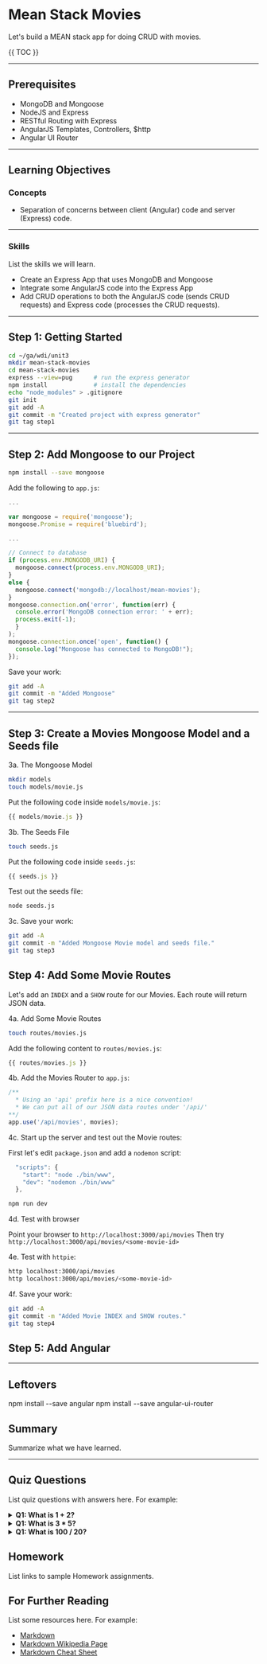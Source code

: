 # Mean Stack Movies

Let's build a MEAN stack app for doing CRUD with movies.

{{ TOC }}

---

## Prerequisites

* MongoDB and Mongoose
* NodeJS and Express
* RESTful Routing with Express
* AngularJS Templates, Controllers, $http
* Angular UI Router

---

## Learning Objectives

### Concepts

* Separation of concerns between client (Angular) code and server (Express) code.

---

### Skills

List the skills we will learn.

* Create an Express App that uses MongoDB and Mongoose
* Integrate some AngularJS code into the Express App
* Add CRUD operations to both the AngularJS code (sends CRUD requests) and Express code (processes the CRUD requests).

---

## Step 1: Getting Started

```bash
cd ~/ga/wdi/unit3
mkdir mean-stack-movies
cd mean-stack-movies
express --view=pug      # run the express generator
npm install             # install the dependencies
echo "node_modules" > .gitignore
git init
git add -A
git commit -m "Created project with express generator"
git tag step1
```

---

## Step 2: Add Mongoose to our Project

```bash
npm install --save mongoose
```

Add the following to `app.js`:

```javascript
...

var mongoose = require('mongoose');
mongoose.Promise = require('bluebird');

...

// Connect to database
if (process.env.MONGODB_URI) {
  mongoose.connect(process.env.MONGODB_URI);
}
else {
  mongoose.connect('mongodb://localhost/mean-movies');
}
mongoose.connection.on('error', function(err) {
  console.error('MongoDB connection error: ' + err);
  process.exit(-1);
  }
);
mongoose.connection.once('open', function() {
  console.log("Mongoose has connected to MongoDB!");
});
```

Save your work:

```bash
git add -A
git commit -m "Added Mongoose"
git tag step2
```

---

## Step 3: Create a Movies Mongoose Model and a Seeds file

3a. The Mongoose Model

```bash
mkdir models
touch models/movie.js
```

Put the following code inside `models/movie.js`:

```javascript
{{ models/movie.js }}
```

3b. The Seeds File

```bash
touch seeds.js
```

Put the following code inside `seeds.js`:

```javascript
{{ seeds.js }}
```

Test out the seeds file:

```bash
node seeds.js
```

3c. Save your work:

```bash
git add -A
git commit -m "Added Mongoose Movie model and seeds file."
git tag step3
```

## Step 4: Add Some Movie Routes

Let's add an `INDEX` and a `SHOW` route for our Movies. Each route will return JSON data.

4a. Add Some Movie Routes

```bash
touch routes/movies.js
```

Add the following content to `routes/movies.js`:

```javascript
{{ routes/movies.js }}
```

4b. Add the Movies Router to `app.js`:

```javascript
/**
  * Using an 'api' prefix here is a nice convention!
  * We can put all of our JSON data routes under '/api/'
**/ 
app.use('/api/movies', movies);
```

4c. Start up the server and test out the Movie routes:

First let's edit `package.json` and add a `nodemon` script:

```javascript
  "scripts": {
    "start": "node ./bin/www",
    "dev": "nodemon ./bin/www"
  },
```

```bash
npm run dev
```

4d. Test with browser

Point your browser to `http://localhost:3000/api/movies`
Then try `http://localhost:3000/api/movies/<some-movie-id>`

4e. Test with `httpie`:

```bash
http localhost:3000/api/movies
http localhost:3000/api/movies/<some-movie-id>
```

4f. Save your work:

```bash
git add -A
git commit -m "Added Movie INDEX and SHOW routes."
git tag step4
```

## Step 5: Add Angular



---

## Leftovers

npm install --save angular
npm install --save angular-ui-router



## Summary

Summarize what we have learned.

---

## Quiz Questions

List quiz questions with answers here. For example:

<details>
  <summary><strong>Q1: What is 1 + 2?</strong></summary>
  > A: 3
</details>


<details>
  <summary><strong>Q1: What is 3 * 5?</strong></summary>
  > A: 15
</details>


<details>
  <summary><strong>Q1: What is 100 / 20?</strong></summary>
  > A: 5
</details>


## Homework

List links to sample Homework assignments.


## For Further Reading

List some resources here. For example:

* [Markdown](https://daringfireball.net/projects/markdown/)
* [Markdown Wikipedia Page](https://en.wikipedia.org/wiki/Markdown)
* [Markdown Cheat Sheet](https://github.com/adam-p/markdown-here/wiki/Markdown-Cheatsheet)
